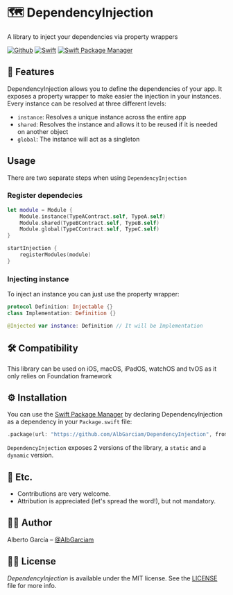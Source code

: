 # 🗺 DependencyInjection
A library to inject your dependencies via property wrappers

[![Github](https://img.shields.io/badge/contact-%40AlbGarciam-blue)](http://github.com/AlbGarciam)
[![Swift](https://img.shields.io/badge/swift-5-orange)](https://swift.org)
[![Swift Package Manager](https://img.shields.io/badge/Swift%20Package%20Manager-compatible-4BC51D.svg?style=flat)](https://swift.org/package-manager)

## 🌟 Features

DependencyInjection allows you to define the dependencies of your app. It exposes a property wrapper to make easier the injection in your instances. Every instance can be resolved at three different levels:
* `instance`: Resolves a unique instance across the entire app
* `shared`: Resolves the instance and allows it to be reused if it is needed on another object
* `global`: The instance will act as a singleton

## Usage

There are two separate steps when using `DependencyInjection`

### Register dependecies

```swift
let module = Module {
    Module.instance(TypeAContract.self, TypeA.self)
    Module.shared(TypeBContract.self, TypeB.self)
    Module.global(TypeCContract.self, TypeC.self)
}

startInjection {
    registerModules(module)
}
```

### Injecting instance

To inject an instance you can just use the property wrapper:

```swift
protocol Definition: Injectable {}
class Implementation: Definition {}

@Injected var instance: Definition // It will be Implementation
```

## 🛠 Compatibility

This library can be used on iOS, macOS, iPadOS, watchOS and tvOS as it only relies on Foundation framework

## ⚙️ Installation

You can use the [Swift Package Manager](https://github.com/apple/swift-package-manager) by declaring DependencyInjection as a dependency in your `Package.swift` file:

```swift
.package(url: "https://github.com/AlbGarciam/DependencyInjection", from: "0.1.0")
```

`DependencyInjection` exposes 2 versions of the library, a `static` and a `dynamic` version.

## 🍻 Etc.

- Contributions are very welcome. 
- Attribution is appreciated (let's spread the word!), but not mandatory.

## 👨‍💻 Author

Alberto García – [@AlbGarciam](https://github.com/AlbGarciam)

## 👮‍♂️ License

*DependencyInjection* is available under the MIT license. See the [LICENSE](LICENSE) file for more info.